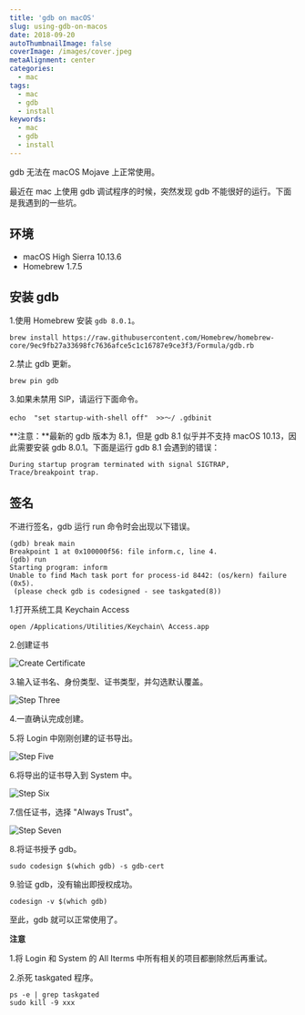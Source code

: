 ```yaml
---
title: 'gdb on macOS'
slug: using-gdb-on-macos
date: 2018-09-20
autoThumbnailImage: false
coverImage: /images/cover.jpeg
metaAlignment: center
categories:
  - mac
tags:
  - mac
  - gdb
  - install
keywords:
  - mac
  - gdb
  - install
---
```


gdb 无法在 macOS Mojave 上正常使用。

最近在 mac 上使用 gdb 调试程序的时候，突然发现 gdb 不能很好的运行。下面是我遇到的一些坑。

<!--more-->

## 环境

- macOS High Sierra 10.13.6
- Homebrew 1.7.5

## 安装 gdb

1.使用 Homebrew 安装 `gdb 8.0.1`。

```shell
brew install https://raw.githubusercontent.com/Homebrew/homebrew-core/9ec9fb27a33698fc7636afce5c1c16787e9ce3f3/Formula/gdb.rb
```

2.禁止 gdb 更新。

```shell
brew pin gdb
```

3.如果未禁用 SIP，请运行下面命令。

```shell
echo  "set startup-with-shell off"  >>〜/ .gdbinit
```

**注意：**最新的 gdb 版本为 8.1，但是 gdb 8.1 似乎并不支持 macOS 10.13，因此需要安装 gdb 8.0.1。下面是运行 gdb 8.1 会遇到的错误：

```shell
During startup program terminated with signal SIGTRAP, Trace/breakpoint trap.
```

## 签名

不进行签名，gdb 运行 run 命令时会出现以下错误。

```shell
(gdb) break main
Breakpoint 1 at 0x100000f56: file inform.c, line 4.
(gdb) run
Starting program: inform
Unable to find Mach task port for process-id 8442: (os/kern) failure (0x5).
 (please check gdb is codesigned - see taskgated(8))
```

1.打开系统工具 Keychain Access

```shell
open /Applications/Utilities/Keychain\ Access.app
```

2.创建证书

![Create Certificate](/images/2018/09/create-certificate.png)

3.输入证书名、身份类型、证书类型，并勾选默认覆盖。

![Step Three](/images/2018/09/create-certificate-step-one.png)

4.一直确认完成创建。

5.将 Login 中刚刚创建的证书导出。

![Step Five](/images/2018/09/create-certificate-step-two.png)

6.将导出的证书导入到 System 中。

![Step Six](/images/2018/09/create-certificate-step-three.png)

7.信任证书，选择 "Always Trust"。

![Step Seven](/images/2018/09/create-certificate-step-four.png)

8.将证书授予 gdb。

```shell
sudo codesign $(which gdb) -s gdb-cert
```

9.验证 gdb，没有输出即授权成功。

```shell
codesign -v $(which gdb)
```

至此，gdb 就可以正常使用了。

**注意**

1.将 Login 和 System 的 All Iterms 中所有相关的项目都删除然后再重试。

2.杀死 taskgated 程序。

```shell
ps -e | grep taskgated
sudo kill -9 xxx
```
